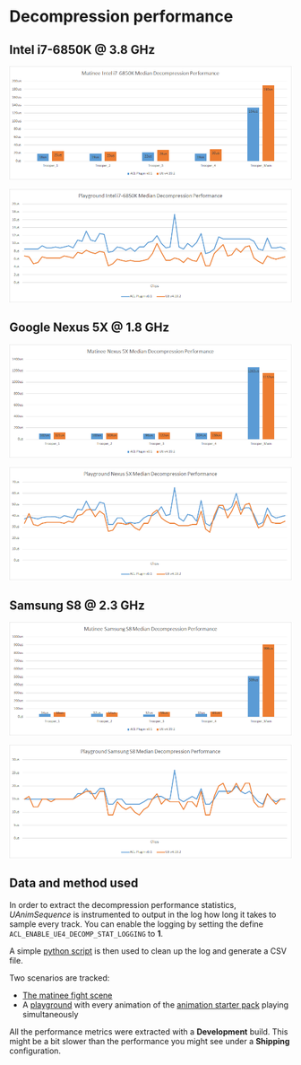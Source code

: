 # Decompression performance

## Intel i7-6850K @ 3.8 GHz

![Matinee i7 Median Performance](Images/acl_plugin_decomp_i7_matinee.png)

![Playground i7 Median Performance](Images/acl_plugin_decomp_i7_playground.png)

## Google Nexus 5X @ 1.8 GHz

![Matinee 5X Median Performance](Images/acl_plugin_decomp_5x_matinee.png)

![Playground 5X Median Performance](Images/acl_plugin_decomp_5x_playground.png)

## Samsung S8 @ 2.3 GHz

![Matinee S8 Median Performance](Images/acl_plugin_decomp_s8_matinee.png)

![Playground S8 Median Performance](Images/acl_plugin_decomp_s8_playground.png)

## Data and method used

In order to extract the decompression performance statistics, *UAnimSequence* is instrumented to output in the log how long it takes to sample every track. You can enable the logging by setting the define `ACL_ENABLE_UE4_DECOMP_STAT_LOGGING` to **1**.

A simple [python script](../Tools/clean_log.py) is then used to clean up the log and generate a CSV file.

Two scenarios are tracked:

*  [The matinee fight scene](https://github.com/nfrechette/acl/blob/develop/docs/fight_scene_performance.md)
*  A [playground](./README.md#acl-plugin-playground) with every animation of the [animation starter pack](https://www.unrealengine.com/marketplace/animation-starter-pack) playing simultaneously

All the performance metrics were extracted with a **Development** build. This might be a bit slower than the performance you might see under a **Shipping** configuration.

